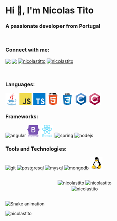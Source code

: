 <h1>Hi 👋, I'm Nicolas Tito</h1>
<h3>A passionate developer from Portugal</h3>
</br>
<h3 align="left">Connect with me:</h3>
<p align="left">
	<a href="https://linkedin.com/in/nicolas-tito-gonçalves-5bb945124" target="blank"><img align="center" src="https://img.shields.io/badge/LinkedIn-0077B5?style=for-the-badge&logo=linkedin&logoColor=white" /></a>
	<a href="https://twitter.com/nicolastitto" target="blank"><img align="center" src="https://img.shields.io/badge/Twitter-1DA1F2?style=for-the-badge&logo=twitter&logoColor=white"/></a>
	<a href="https://instagram.com/nicolastitto" target="blank"><img align="center" src="https://img.shields.io/badge/Instagram-E4405F?style=for-the-badge&logo=instagram&logoColor=white" alt="nicolastitto" /></a>
	<a href="mailto:mrnicolastito.tito@gmail.com"" target="blank"><img align="center" src="https://img.shields.io/badge/Gmail-D14836?style=for-the-badge&logo=gmail&logoColor=white" alt="nicolastito" /></a>
</p>
<br/>
<h3 align="left">Languages:</h3>
<p style="display: inline_block">
	<img src="https://raw.githubusercontent.com/devicons/devicon/master/icons/java/java-original.svg" alt="java" width="40" height="40"/>
	<img src="https://raw.githubusercontent.com/devicons/devicon/master/icons/javascript/javascript-original.svg" alt="javascript" width="40" height="40"/>
	<img src="https://raw.githubusercontent.com/devicons/devicon/master/icons/typescript/typescript-plain.svg" alt="typescript" width="40" height="40"/>
	<img src="https://raw.githubusercontent.com/devicons/devicon/master/icons/html5/html5-original-wordmark.svg" alt="html5" width="40" height="40"/>
	<img src="https://raw.githubusercontent.com/devicons/devicon/master/icons/css3/css3-original-wordmark.svg" alt="css3" width="40" height="40"/>
	<img src="https://raw.githubusercontent.com/devicons/devicon/master/icons/c/c-original.svg" alt="c" width="40" height="40"/>
	<img src="https://raw.githubusercontent.com/devicons/devicon/master/icons/cplusplus/cplusplus-original.svg" alt="cplusplus" width="40" height="40"/>
</p>
<h3 align="left">Frameworks:</h3>
<p style="display: inline_block">
	<img src="https://cdn.jsdelivr.net/gh/devicons/devicon/icons/angularjs/angularjs-plain.svg" alt="angular" width="40" height="40"/>
	<img src="https://raw.githubusercontent.com/devicons/devicon/master/icons/bootstrap/bootstrap-plain-wordmark.svg" alt="bootstrap" width="40" height="40"/>
	<img src="https://raw.githubusercontent.com/devicons/devicon/master/icons/react/react-original-wordmark.svg" alt="react" width="40" height="40"/>
	<img src="https://www.vectorlogo.zone/logos/springio/springio-icon.svg" alt="spring" width="40" height="40"/>
	<img src="https://cdn.jsdelivr.net/gh/devicons/devicon/icons/nodejs/nodejs-original.svg" alt="nodejs" width="40" height="40"/>
</p>
<h3 align="left">Tools and Technologies:</h3>
<p style="display: inline_block">
	<img src="https://www.vectorlogo.zone/logos/git-scm/git-scm-icon.svg" alt="git" width="40" height="40"/>
	<img src="https://cdn.jsdelivr.net/gh/devicons/devicon/icons/postgresql/postgresql-original.svg" alt="postgresql" width="40" height="40"/>
	<img src="https://cdn.jsdelivr.net/gh/devicons/devicon/icons/mysql/mysql-plain.svg" alt="mysql" width="40" height="40"/>
	<img src="https://cdn.jsdelivr.net/gh/devicons/devicon/icons/mongodb/mongodb-original.svg" alt="mongodb" width="40" height="40"/>
	<img src="https://raw.githubusercontent.com/devicons/devicon/master/icons/linux/linux-original.svg" alt="linux" width="40" height="40"/>
</p>
<br/>
<div align="center">
	<img height="180em" src="https://github-readme-stats.vercel.app/api/top-langs?username=nicolastito&show_icons=true&theme=dracula&locale=en&layout=compact" alt="nicolastito" />
	<img height="180em" src="https://github-readme-stats.vercel.app/api?username=nicolastito&show_icons=true&theme=dracula&locale=en" alt="nicolastito" />
</div>


<div align= "center">
	<img align="center" src="https://github-readme-streak-stats.herokuapp.com/?user=nicolastito&theme=dark" alt="nicolastito" />
</div>
<br/>
<div>

![Snake animation](https://github.com/nicolastito/nicolastito/blob/output/github-contribution-grid-snake.svg)

</div>
<p align="left"> <img src="https://komarev.com/ghpvc/?username=nicolastito&label=Profile%20views&color=0e75b6&style=flat" alt="nicolastito" /> </p>
